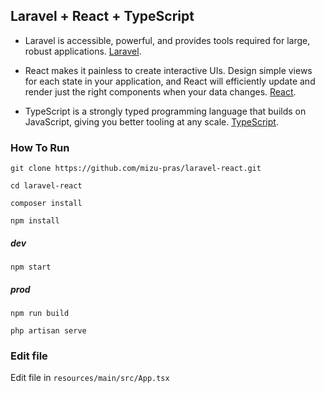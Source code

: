 ## Laravel + React + TypeScript

- Laravel is accessible, powerful, and provides tools required for large, robust applications. [Laravel](https://laravel.com/docs/8.x).

- React makes it painless to create interactive UIs. Design simple views for each state in your application, and React will efficiently update and render just the right components when your data changes. [React](https://reactjs.org/docs/getting-started.html).

- TypeScript is a strongly typed programming language that builds on JavaScript, giving you better tooling at any scale. [TypeScript](https://www.typescriptlang.org/docs/).

### How To Run

```
git clone https://github.com/mizu-pras/laravel-react.git
```
```
cd laravel-react
```
```
composer install
```
```
npm install
```

##### dev

```
npm start
```

##### prod

```
npm run build
```
```
php artisan serve
```

### Edit file

Edit file in ``` resources/main/src/App.tsx ```
